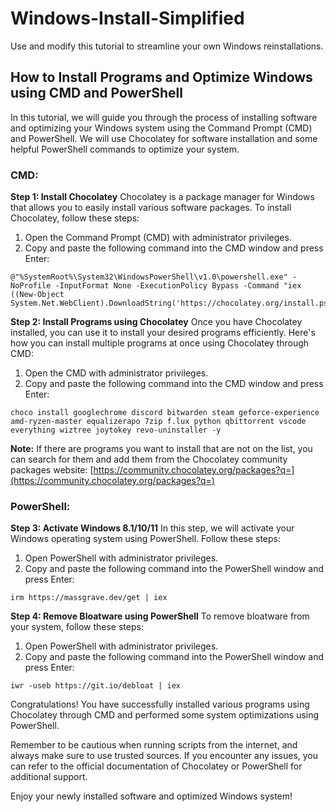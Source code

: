 # Windows-Install-Simplified
Use and modify this tutorial to streamline your own Windows reinstallations.


## How to Install Programs and Optimize Windows using CMD and PowerShell

In this tutorial, we will guide you through the process of installing software and optimizing your Windows system using the Command Prompt (CMD) and PowerShell. We will use Chocolatey for software installation and some helpful PowerShell commands to optimize your system.

### CMD:

**Step 1: Install Chocolatey**
Chocolatey is a package manager for Windows that allows you to easily install various software packages. To install Chocolatey, follow these steps:

1. Open the Command Prompt (CMD) with administrator privileges.
2. Copy and paste the following command into the CMD window and press Enter:

```shell
@"%SystemRoot%\System32\WindowsPowerShell\v1.0\powershell.exe" -NoProfile -InputFormat None -ExecutionPolicy Bypass -Command "iex ((New-Object System.Net.WebClient).DownloadString('https://chocolatey.org/install.ps1'))"
```

**Step 2: Install Programs using Chocolatey**
Once you have Chocolatey installed, you can use it to install your desired programs efficiently. Here's how you can install multiple programs at once using Chocolatey through CMD:

1. Open the CMD with administrator privileges.
2. Copy and paste the following command into the CMD window and press Enter:

```shell
choco install googlechrome discord bitwarden steam geforce-experience amd-ryzen-master equalizerapo 7zip f.lux python qbittorrent vscode everything wiztree joytokey revo-uninstaller -y
```

**Note:** If there are programs you want to install that are not on the list, you can search for them and add them from the Chocolatey community packages website: [https://community.chocolatey.org/packages?q=](https://community.chocolatey.org/packages?q=)

### PowerShell:

**Step 3: Activate Windows 8.1/10/11**
In this step, we will activate your Windows operating system using PowerShell. Follow these steps:

1. Open PowerShell with administrator privileges.
2. Copy and paste the following command into the PowerShell window and press Enter:

```shell
irm https://massgrave.dev/get | iex
```

**Step 4: Remove Bloatware using PowerShell**
To remove bloatware from your system, follow these steps:

1. Open PowerShell with administrator privileges.
2. Copy and paste the following command into the PowerShell window and press Enter:

```shell
iwr -useb https://git.io/debloat | iex
```

Congratulations! You have successfully installed various programs using Chocolatey through CMD and performed some system optimizations using PowerShell.

Remember to be cautious when running scripts from the internet, and always make sure to use trusted sources. If you encounter any issues, you can refer to the official documentation of Chocolatey or PowerShell for additional support.

Enjoy your newly installed software and optimized Windows system!
